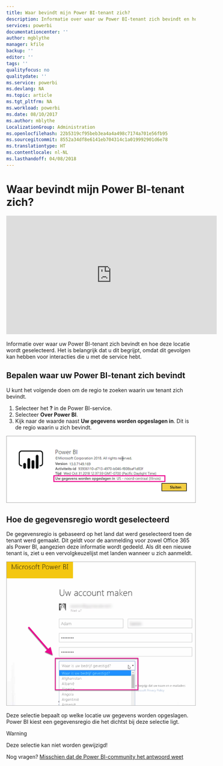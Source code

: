 ```yaml
---
title: Waar bevindt mijn Power BI-tenant zich?
description: Informatie over waar uw Power BI-tenant zich bevindt en hoe deze locatie wordt geselecteerd. Het is belangrijk dat u dit begrijpt, omdat dit gevolgen kan hebben voor interacties die u met de service hebt.
services: powerbi
documentationcenter: ''
author: mgblythe
manager: kfile
backup: ''
editor: ''
tags: ''
qualityfocus: no
qualitydate: ''
ms.service: powerbi
ms.devlang: NA
ms.topic: article
ms.tgt_pltfrm: NA
ms.workload: powerbi
ms.date: 08/10/2017
ms.author: mblythe
LocalizationGroup: Administration
ms.openlocfilehash: 22b5319cf95beb3ea4a4a498c7174a701e56fb95
ms.sourcegitcommit: 8552a34df8e6141eb704314c1a019992901d6e78
ms.translationtype: HT
ms.contentlocale: nl-NL
ms.lasthandoff: 04/08/2018
---
```

# <a name="where-is-my-power-bi-tenant-located"></a>Waar bevindt mijn Power BI-tenant zich?
<iframe width="560" height="315" src="https://www.youtube.com/embed/0fOxaHJPvdM?showinfo=0" frameborder="0" allowfullscreen></iframe>

Informatie over waar uw Power BI-tenant zich bevindt en hoe deze locatie wordt geselecteerd. Het is belangrijk dat u dit begrijpt, omdat dit gevolgen kan hebben voor interacties die u met de service hebt.

## <a name="how-to-determine-where-your-power-bi-tenant-is-located"></a>Bepalen waar uw Power BI-tenant zich bevindt
U kunt het volgende doen om de regio te zoeken waarin uw tenant zich bevindt.

1. Selecteer het **?** in de Power BI-service.
2. Selecteer **Over Power BI**.
3. Kijk naar de waarde naast **Uw gegevens worden opgeslagen in**. Dit is de regio waarin u zich bevindt.

![](media/service-admin-where-is-my-tenant-located/power-bi-data-region.png)

## <a name="how-the-data-region-is-selected"></a>Hoe de gegevensregio wordt geselecteerd
De gegevensregio is gebaseerd op het land dat werd geselecteerd toen de tenant werd gemaakt. Dit geldt voor de aanmelding voor zowel Office 365 als Power BI, aangezien deze informatie wordt gedeeld. Als dit een nieuwe tenant is, ziet u een vervolgkeuzelijst met landen wanneer u zich aanmeldt.

![](media/service-admin-where-is-my-tenant-located/sign-up-country-selection.png)

Deze selectie bepaalt op welke locatie uw gegevens worden opgeslagen. Power BI kiest een gegevensregio die het dichtst bij deze selectie ligt.

> [!WARNING]
> Deze selectie kan niet worden gewijzigd!
> 
> 

Nog vragen? [Misschien dat de Power BI-community het antwoord weet](http://community.powerbi.com/)

